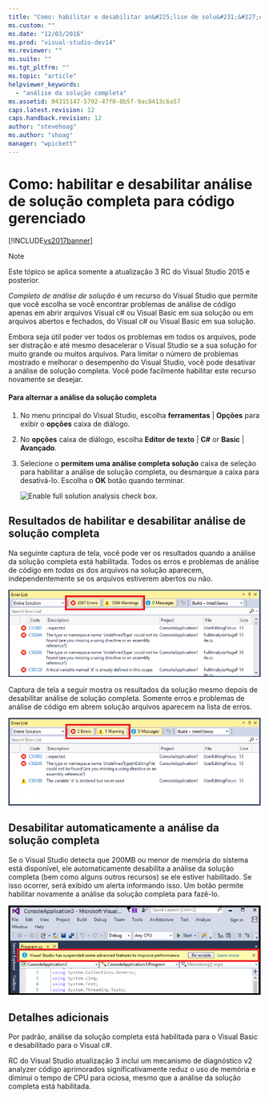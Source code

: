 ```yaml
---
title: "Como: habilitar e desabilitar an&#225;lise de solu&#231;&#227;o completa para c&#243;digo gerenciado | Microsoft Docs"
ms.custom: ""
ms.date: "12/03/2016"
ms.prod: "visual-studio-dev14"
ms.reviewer: ""
ms.suite: ""
ms.tgt_pltfrm: ""
ms.topic: "article"
helpviewer_keywords: 
  - "análise da solução completa"
ms.assetid: 04315147-5792-47f0-8b5f-9ac8413c6a57
caps.latest.revision: 12
caps.handback.revision: 12
author: "stevehoag"
ms.author: "shoag"
manager: "wpickett"
---
```

# Como: habilitar e desabilitar an&#225;lise de solu&#231;&#227;o completa para c&#243;digo gerenciado
[!INCLUDE[vs2017banner](../code-quality/includes/vs2017banner.md)]

> [!NOTE]
>  Este tópico se aplica somente a atualização 3 RC do Visual Studio 2015 e posterior.  
  
 *Completo de análise de solução* é um recurso do Visual Studio que permite que você escolha se você encontrar problemas de análise de código apenas em abrir arquivos Visual c\# ou Visual Basic em sua solução ou em arquivos abertos e fechados, do Visual c\# ou Visual Basic em sua solução.  
  
 Embora seja útil poder ver todos os problemas em todos os arquivos, pode ser distração e até mesmo desacelerar o Visual Studio se a sua solução for muito grande ou muitos arquivos.  Para limitar o número de problemas mostrado e melhorar o desempenho do Visual Studio, você pode desativar a análise de solução completa. Você pode facilmente habilitar este recurso novamente se desejar.  
  
#### Para alternar a análise da solução completa  
  
1.  No menu principal do Visual Studio, escolha **ferramentas** &#124; **Opções** para exibir o **opções** caixa de diálogo.  
  
2.  No **opções** caixa de diálogo, escolha **Editor de texto** &#124; **C\#** or **Basic** &#124; **Avançado**.  
  
3.  Selecione o **permitem uma análise completa solução** caixa de seleção para habilitar a análise de solução completa, ou desmarque a caixa para desativá\-lo. Escolha o **OK** botão quando terminar.  
  
     ![Enable full solution analysis check box.](../code-quality/media/fsa_toolsoptions.png "FSA\_ToolsOptions")  
  
## Resultados de habilitar e desabilitar análise de solução completa  
 Na seguinte captura de tela, você pode ver os resultados quando a análise da solução completa está habilitada. Todos os erros e problemas de análise de código em *todas as* dos arquivos na solução aparecem, independentemente se os arquivos estiverem abertos ou não.  
  
 ![Full solution analysis enabled.](../code-quality/media/fsa_enabled.png "FSA\_Enabled")  
  
 Captura de tela a seguir mostra os resultados da solução mesmo depois de desabilitar análise de solução completa. Somente erros e problemas de análise de código em abrem solução arquivos aparecem na lista de erros.  
  
 ![Full solution analysis disabled.](../code-quality/media/fsa_disabled.png "FSA\_Disabled")  
  
## Desabilitar automaticamente a análise da solução completa  
 Se o Visual Studio detecta que 200MB ou menor de memória do sistema está disponível, ele automaticamente desabilita a análise da solução completa \(bem como alguns outros recursos\) se ele estiver habilitado. Se isso ocorrer, será exibido um alerta informando isso. Um botão permite habilitar novamente a análise da solução completa para fazê\-lo.  
  
 ![Alert text suspending full solution analysis](../code-quality/media/fsa_alert.png "FSA\_Alert")  
  
## Detalhes adicionais  
 Por padrão, análise da solução completa está habilitada para o Visual Basic e desabilitado para o Visual c\#.  
  
 RC do Visual Studio atualização 3 inclui um mecanismo de diagnóstico v2 analyzer código aprimorados significativamente reduz o uso de memória e diminui o tempo de CPU para ociosa, mesmo que a análise da solução completa está habilitada.